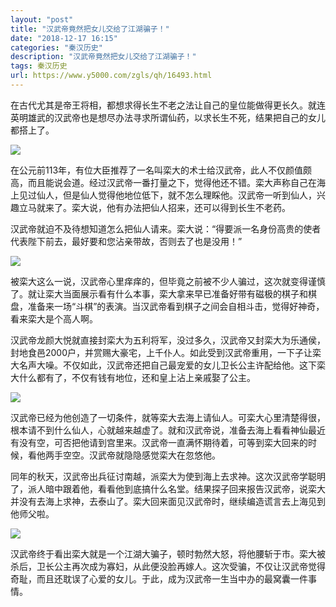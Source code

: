 ```yaml
---
layout: "post"
title: "汉武帝竟然把女儿交给了江湖骗子！"
date: "2018-12-17 16:15"
categories: "秦汉历史"
description: "汉武帝竟然把女儿交给了江湖骗子！"
tags: 秦汉历史
url: https://www.y5000.com/zgls/qh/16493.html
---
```






在古代尤其是帝王将相，都想求得长生不老之法让自己的皇位能做得更长久。就连英明雄武的汉武帝也是想尽办法寻求所谓仙药，以求长生不死，结果把自己的女儿都搭上了。

![](https://img.y5000.com/uploads/allimg/170309/8-1F30915031D37.jpg)

在公元前113年，有位大臣推荐了一名叫栾大的术士给汉武帝，此人不仅颜值颇高，而且能说会道。经过汉武帝一番打量之下，觉得他还不错。栾大声称自己在海上见过仙人，但是仙人觉得他地位低下，就不怎么理睬他。汉武帝一听到仙人，兴趣立马就来了。栾大说，他有办法把仙人招来，还可以得到长生不老药。

汉武帝就迫不及待想知道怎么把仙人请来。栾大说：“得要派一名身份高贵的使者代表陛下前去，最好要和您沾亲带故，否则去了也是没用！”

![](https://img.y5000.com/uploads/allimg/170309/8-1F309150324F8.jpg)

被栾大这么一说，汉武帝心里痒痒的，但毕竟之前被不少人骗过，这次就变得谨慎了。就让栾大当面展示看有什么本事，栾大拿来早已准备好带有磁极的棋子和棋盘，准备来一场“斗棋”的表演。当汉武帝看到棋子之间会自相斗击，觉得好神奇，看来栾大是个高人啊。

汉武帝龙颜大悦就直接封栾大为五利将军，没过多久，汉武帝又封栾大为乐通侯，封地食邑2000户，并赏赐大豪宅，上千仆人。如此受到汉武帝重用，一下子让栾大名声大噪。不仅如此，汉武帝还把自己最宠爱的女儿卫长公主许配给他。这下栾大什么都有了，不仅有钱有地位，还和皇上沾上亲戚娶了公主。

![](https://img.y5000.com/uploads/allimg/170309/8-1F309150336293.jpg)

汉武帝已经为他创造了一切条件，就等栾大去海上请仙人。可栾大心里清楚得很，根本请不到什么仙人，心就越来越虚了。就和汉武帝说，准备去海上看看神仙最近有没有空，可否把他请到宫里来。汉武帝一直满怀期待着，可等到栾大回来的时候，看他两手空空。汉武帝就隐隐感觉栾大在忽悠他。

同年的秋天，汉武帝出兵征讨南越，派栾大为使到海上去求神。这次汉武帝学聪明了，派人暗中跟着他，看看他到底搞什么名堂。结果探子回来报告汉武帝，说栾大并没有去海上求神，去泰山了。栾大回来面见汉武帝时，继续编造谎言去上海见到他师父啦。

![](https://img.y5000.com/uploads/allimg/170309/8-1F309150349E6.jpg)

汉武帝终于看出栾大就是一个江湖大骗子，顿时勃然大怒，将他腰斩于市。栾大被杀后，卫长公主再次成为寡妇，从此便没脸再嫁人。这次受骗，不仅让汉武帝觉得奇耻，而且还耽误了心爱的女儿。于此，成为汉武帝一生当中办的最窝囊一件事情。
